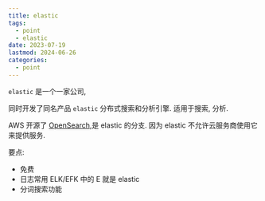 ```yaml
---
title: elastic
tags:
  - point
  - elastic
date: 2023-07-19
lastmod: 2024-06-26
categories:
  - point
---
```


`elastic` 是一个一家公司,

同时开发了同名产品 `elastic` 分布式搜索和分析引擎. 适用于搜索, 分析.

AWS 开源了 [OpenSearch](https://github.com/opensearch-project/OpenSearch),是 elastic 的分支. 因为 elastic 不允许云服务商使用它来提供服务.

要点:

- 免费
- 日志常用 ELK/EFK 中的 E 就是 elastic
- 分词搜索功能

